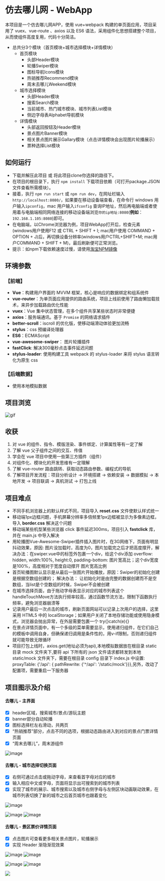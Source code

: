 # 仿去哪儿网 - WebApp
本项目是一个仿去哪儿网APP，使用 vue+webpack 构建的单页面应用，项目采用了 vuex、vue-route 、axios 以及 ES6 语法，采用组件化思想搭建整个项目，从而使组件高度复用，代码十分简洁。
- 总共分3个模块（首页模块+城市选择模块+详情模块）
  - 首页模块
     - 头部Header模块
     - 轮播Swiper模块
     - 图标导航Icons模块
     - 热销推荐Recommend模块
     - 周末去哪儿Weekend模块 
  - 城市选择模块
     - 头部Header模块
     - 搜索Search模块
     - 当前城市、热门城市模块、城市列表List模块
     - 侧边字母表Alphabet导航模块 
  - 详情模块
     - 头部返回按钮及Header模块
     - 景点图片Banner模块
     - 相关景点图片展示Gallary模块（点击详情模块会出现图片轮播展示）
     - 票种选择List模块

## 如何运行

- 下载并解压此项目 或 将此项目clone你选择的路径下。
- 在项目的根目录下，执行 `npm install` 下载项目依赖（可打开package.JSON文件查看所需模块）。
- 接着，执行 `npm run start` 或 `npm run dev`，在网址栏输入`http://localhost:8080/`，如果要在移动设备端查看，在命令行 windows 用户输入`ipconfig`，mac 用户输入`ifconfig` 查询IP地址，然后再电脑端或者使用着与电脑端相同网络连接的移动设备端浏览`你的ip地址:8080`(**例如**：`192.168.1.105:8080`)即可。
- 在电脑端，以Chrome浏览器为例，项目WebApp打开后，检查元素(windows用户使用F12 或 CTRL + SHIFT + I; mac用户使用 COMMAND + OPTION + J)后，再切换设备分辨率(windows用户CTRL+SHIFT+M; mac用户COMMAND + SHIFT + M)，最后刷新便可正常浏览。
- 提示：如npm下载依赖速度过慢，请使用[淘宝NPM镜像](https://npm.taobao.org/)

## 环境参数

### 【前端】

- **Vue**：构建用户界面的 MVVM 框架，核心是响应的数据绑定和组系统件
- **vue-router**：为单页面应用提供的路由系统，项目上线前使用了路由懒加载技术，来异步加载路由优化性能
- **vuex**：Vue 集中状态管理，在多个组件共享某些状态时非常便捷
- **axios**：服务端通讯。基于 `Promise` 的网络请求插件
- **better-scroll**：iscroll 的优化版，使移动端滑动体验更加流畅
- **stylus**：css 预编译处理器
- **ES6**：ECMAScript
- **vue-awesome-swiper**： 图片轮播插件
- **fastClick**: 解决300毫秒点击事件延迟问题
- **stylus-loader**: 使用构建工具 webpack 的 stylus-loader 来将 stylus 语言转化为原生 css

### 【后端数据】

- 使用本地模拟数据

## 项目浏览
![gif](https://github.com/doraeige/travel/blob/master/localpic/01.gif)

## 收获

1. 对 vue 的组件、指令、模版渲染、事件绑定、计算属性等有一定了解
2. 了解 vue 父子组件之间的交互、传值
3. 学会在 vue 项目中使用一些第三方插件（组件）
4. 对组件化、模块化的开发思维有一定理解
5. 了解 vue-router 路由跳转、获取动态路由参数、编程式的导航
6. 了解项目开发流程：项目分析设计 -> 环境搭建 -> 依赖安装 -> 数据模拟 -> 本地开发 -> 项目联调 -> 真机测试 -> 打包上线

## 项目难点
- 不同手机浏览器上的默认样式不同，项目导入 **reset.css** 文件使默认样式统一
- 移动端1px边框问题，手机屏幕分辨率多倍频里1px边框被显示为多像素边框，导入 **border.css** 解决这个问题
- 移动端某些机型某些浏览器 click 事件延迟300ms，项目引入 **fastclick** 库，并在 main.js 中导入解决
- 用轮播图Vue-Awesome-Swiper插件插入图片时，在3G网络下，页面有明显抖动效果，原因: 图片没加载时，高度为0，图片加载完之后才把高度撑开，解决办法：在swiper.vue中的<swiper>标签外包裹一个div，给这个div添加 overflow: hidden, width:100%, height:0, padding-bottom: 图片宽高比；这个div宽度是100%，高度相对于宽度自动撑开 图片宽高比例
- 首页轮播图默认显示是从最后一张图片开始播放，原因：Swiper的初始化创建是根据空数组创建的； 解决办法： <swiper v-if="list.length"> 让初始化时是由完整的数据创建而不是空数组，当list是个空数组的时候，Swiper不会被创建 
- 在城市选择页面，由于拖动字母表显示对应的城市列表这个handleTouchMove方法执行频率较高，通过函数节流方法，限制下函数执行频率，避免浏览器崩溃等
- 记录用户最后一次点击的城市，刷新页面网站可以记录上次用户的选择，这里采用 HTML5 中的 localStorage；如果用户关闭了本地存储功能或使用隐身模式，浏览器会抛出异常，在外层需要包裹一个 try{}catch(e){}
- 在景点详情页面中，有一个多级的菜单需要显示，使用递归组件，在它们自己的模板中调用自身，但确保递归调用是条件性的，用v-if限制，否则递归组件就可能导致无限循环
- 项目打包上线时，axios.get(地址必须为api),本地模拟数据放在根目录 static 目录 mock 文件夹下,要将 api 下所有的 json 文件请求都转发到本地static/mock 文件夹下，需要在根目录 config 目录下 index.js 中设置: proxyTable: {'/api': { pathRewrite: {'^/api': '/static/mock'}}},另外，改动了配置项，需要重启一下服务器 

## 项目图示及介绍

#### 去哪儿 - 主界面

- [x] header区域，搜索城市/景点/游玩主题
- [x] banner部分自动轮播
- [x] 图标选择栏左右滑动，共两页
- [x] “热销推荐”部分，点击不同的选项，根据动态路由进入到对应的景点门票详情页面
- [x] “周末去哪儿”，周末游组件

![image](https://github.com/doraeige/travel/blob/master/localpic/01.png)

#### 去哪儿 - 城市选择切换页面

- [x] 右侧可通过点击或拖动字母，来查看首字母对应的城市
- [x] 输入相应中文或字母，页面将显示出可搜索到的城市列表
- [x] 实现了城市的展示、城市搜索以及城市右侧字母与左侧区块动画联动效果，在城市列表切换了新的城市之后首页城市也跟着变化

![image](https://github.com/doraeige/travel/blob/master/localpic/02.png)

![image](https://github.com/doraeige/travel/blob/master/localpic/03.png)
![image](https://github.com/doraeige/travel/blob/master/localpic/04.png)

#### 去哪儿 - 景区票价详情页面

- [x] 点击图片可查看更多相关景点图片，轮播展示
- [x] 实现 Header 渐隐渐现效果

![image](https://github.com/doraeige/travel/blob/master/localpic/05.png)
![image](https://github.com/doraeige/travel/blob/master/localpic/07.png)

![image](https://github.com/doraeige/travel/blob/master/localpic/06.png)
![image](https://github.com/doraeige/travel/blob/master/localpic/08.png)

![](http://oph264zoo.bkt.clouddn.com/17-8-11/10545126.jpg)

